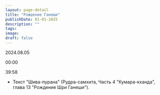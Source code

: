 ```yaml
---
layout: page-detail
title: "Рождение Ганеши"
publishDate: 01-01-2025
description: ""
tags:
image:
draft: false
---
```


2024.08.05

00:00 

39:58 

* Текст "Шива-пурана" (Рудра-самхита, Часть 4 "Кумара-кханда", глава 13 "Рождение Шри Ганеши").

  

